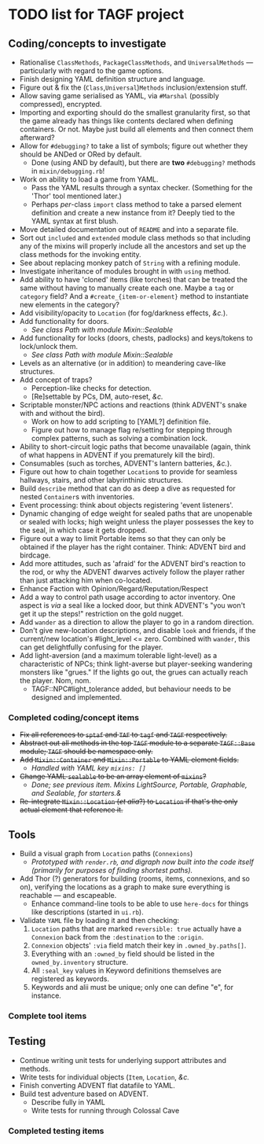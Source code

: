 # TODO list for TAGF project

## Coding/concepts to investigate

* Rationalise `ClassMethods`, `PackageClassMethods`, and
  `UniversalMethods` — particularly with regard to the game options.
* Finish designing YAML definition structure and language.
* Figure out & fix the (`Class`,`Universal`)`Methods`
  inclusion/extension stuff.
* Allow saving game serialised as YAML, via `#Marshal` (possibly
  compressed), encrypted.
* Importing and exporting should do the smallest granularity first, so
  that the game already has things like contents declared when
  defining containers.  Or not.  Maybe just build all elements and then
  connect them afterward?
* Allow for `#debugging?` to take a list of symbols; figure out
  whether they should be ANDed or ORed by default.
  * Done (using AND by default), but there are **two** `#debugging?`
    methods in `mixin/debugging.rb`!
* Work on ability to load a game from YAML.
  * Pass the YAML results through a syntax checker.  (Something for
    the 'Thor' tool mentioned later.)
  * Perhaps _per_-class `import` class method to take a parsed element
    definition and create a new instance from it?  Deeply tied to the
    YAML syntax at first blush.
* Move detailed documentation out of `README` and into a separate
  file.
* Sort out `included` and `extended` module class methods so that
  including any of the mixins will properly include all the ancestors
  and set up the class methods for the invoking entity.
* See about replacing monkey patch of `String` with a refining module.
* Investigate inheritance of modules brought in with `using` method.
* Add ability to have 'cloned' items (like torches) that can be
  treated the same without having to manually create each one.  Maybe
  a `tag` or `category` field?  And a `#create_{item-or-element}`
  method to instantiate new elements in the category?
* Add visibility/opacity to `Location` (for fog/darkness effects,
  *&c.*).
* Add functionality for doors.
  - *See class Path with module Mixin::Sealable*
* Add functionality for locks (doors, chests, padlocks) and
  keys/tokens to lock/unlock them.
  - *See class Path with module Mixin::Sealable*
* Levels as an alternative (or in addition) to meandering cave-like
  structures.
* Add concept of traps?
  * Perception-like checks for detection.
  * [Re]settable by PCs, DM, auto-reset, *&c.*
* Scriptable monster/NPC actions and reactions (think ADVENT's snake
  with and without the bird).
  * Work on how to add scripting to [YAML?] definition file.
  * Figure out how to manage flag re/setting for stepping through
    complex patterns, such as solving a combination lock.
* Ability to short-circuit logic paths that become unavailable (again,
  think of what happens in ADVENT if you prematurely kill the bird).
* Consumables (such as torches, ADVENT's lantern batteries, *&c.*).
* Figure out how to chain together `Location`s to provide for seamless
  hallways, stairs, and other labyrinthinic structures.
* Build `describe` method that can do as deep a dive as requested for
  nested `Container`s with inventories.
* Event processing: think about objects registering 'event listeners'.
* Dynamic changing of edge weight for sealed paths that are unopenable
  or sealed with locks; high weight unless the player possesses the
  key to the seal, in which case it gets dropped.
* Figure out a way to limit Portable items so that they can only be
  obtained if the player has the right container.  Think: ADVENT bird
  and birdcage.
* Add more attitudes, such as 'afraid' for the ADVENT bird's reaction
  to the rod, or why the ADVENT dwarves actively follow the player
  rather than just attacking him when co-located.
* Enhance Faction with Opinion/Regard/Reputation/Respect
* Add a way to control path usage according to actor inventory.  One
  aspect is *via* a seal like a locked door, but think ADVENT's "you
  won't get it up the steps!" restriction on the gold nugget.
* Add `wander` as a direction to allow the player to go in a random
  direction.
* Don't give new-location descriptions, and disable `look` and
  friends, if the current/new location's #light_level <= zero.
  Combined with `wander`, this can get delightfully confusing for the
  player.
* Add light-aversion (and a maximum tolerable light-level) as a
  characteristic of NPCs; think light-averse but player-seeking
  wandering monsters like "grues."  If the lights go out, the grues
  can actually reach the player.  Nom, nom.
  - TAGF::NPC#light_tolerance added, but behaviour needs to be
    designed and implemented.

### Completed coding/concept items

* ~~Fix all references to `sptaf` and `TAF` to `tagf` and `TAGF`
  respectively.~~
* ~~Abstract out all methods in the top `TAGF` module to a separate
  `TAGF::Base` module; `TAGF` should be namespace only.~~
* ~~Add `Mixin::Container` and `Mixin::Portable` to YAML element
  fields.~~
  - *Handled with YAML key `mixins: []`*
* ~~Change YAML `sealable` to be an array element of `mixins`?~~
  - *Done; see previous item.  Mixins LightSource, Portable,
    Graphable, and Sealable, for starters.&*
* ~~Re-integrate `Mixin::Location` (*et alia*?) to `Location` if that's
  the only actual element that reference it.~~

## Tools

* Build a visual graph from `Location` paths (`Connexions`)
  - *Prototyped with `render.rb`, and digraph now built into the code
    itself (primarily for purposes of finding shortest paths).*
* Add Thor (?) generators for building (rooms, items, connexions, and
  so on), verifying the locations as a graph to make sure everything
  is reachable — and escapeable.
  * Enhance command-line tools to be able to use `here-docs` for
    things like descriptions (started in `ui.rb`).
* Validate `YAML` file by loading it and then checking:
  1. `Location` paths that are marked `reversible: true` actually have
     a `Connexion` back from the `:destination` to the `:origin`.
  1. `Connexion` objects' `:via` field match their key in
     `.owned_by.paths[]`.
  1. Everything with an `:owned_by` field should be listed in the
     `owned_by.inventory` structure.
  1. All `:seal_key` values in Keyword definitions themselves are
     registered as keywords.
  1. Keywords and alii must be unique; only one can define "e", for
     instance.

### Complete tool items

## Testing

* Continue writing unit tests for underlying support attributes and
  methods.
* Write tests for individual objects (`Item`, `Location`, *&c.*
* Finish converting ADVENT flat datafile to YAML.
* Build test adventure based on ADVENT.
  * Describe fully in YAML
  * Write tests for running through Colossal Cave

### Completed testing items

<!-- Local Variables: -->
<!-- mode: markdown -->
<!-- page-delimiter: "^[[:space:]]*<!-- \\(--\\|\\+\\+\\)" -->
<!-- eval: (if (intern-soft "fci-mode") (fci-mode 1)) -->
<!-- eval: (auto-fill-mode 1) -->
<!-- End: -->
